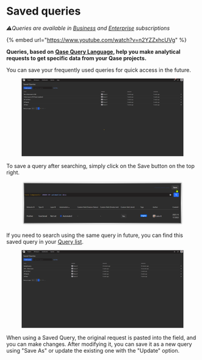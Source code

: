 # Saved queries

_⚠️Queries are available in_ [_Business_](https://help.qase.io/en/articles/5563727-business-plan) _and_ [_Enterprise_](https://help.qase.io/en/articles/6640055-enterprise-plan) _subscriptions_

{% embed url="https://www.youtube.com/watch?v=n2YZZxhcUVg" %}

**Queries, based on** [**Qase Query Language**](https://docs.qase.io/general/analytics/queries-qql-qase-query-language)**, help you make analytical requests to get specific data from your Qase projects.**

You can save your frequently used queries for quick access in the future.

<figure><img src="../../../.gitbook/assets/query 1.gif" alt=""><figcaption></figcaption></figure>

To save a query after searching, simply click on the Save button on the top right.

<figure><img src="../../../.gitbook/assets/image (2) (1).png" alt=""><figcaption></figcaption></figure>

If you need to search using the same query in future, you can find this saved query in your [Query list](https://app.qase.io/report/queries-list).

<figure><img src="../../../.gitbook/assets/query 3.gif" alt=""><figcaption></figcaption></figure>

When using a Saved Query, the original request is pasted into the field, and you can make changes. After modifying it, you can save it as a new query using "Save As" or update the existing one with the "Update" option.

